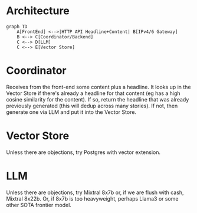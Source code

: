 # Architecture
```mermaid
graph TD
    A[FrontEnd] <-->|HTTP API Headline+Content| B[IPv4/6 Gateway]
    B <--> C[Coordinator/Backend]
    C <--> D[LLM]
    C <--> E[Vector Store]
```

# Coordinator
Receives from the front-end some content plus a headline. It looks up in the
Vector Store if there's already a headline for that content (eg has a high
cosine similarity for the content). If so, return the headline that was
already previously generated (this will dedup across many stories). If not,
then generate one via LLM and put it into the Vector Store.

# Vector Store
Unless there are objections, try Postgres with vector extension.

# LLM
Unless there are objections, try Mixtral 8x7b or, if we are flush with cash,
Mixtral 8x22b. Or, if 8x7b is too heavyweight, perhaps Llama3 or some other
SOTA frontier model.
